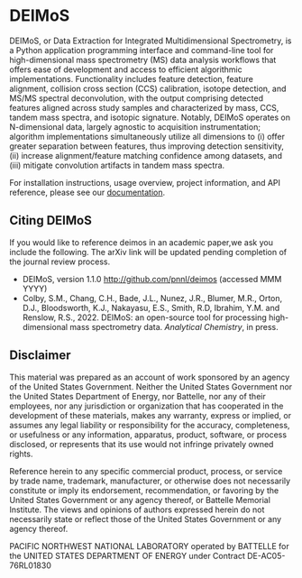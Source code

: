 DEIMoS
=======
DEIMoS, or Data Extraction for Integrated Multidimensional Spectrometry, is a Python application 
programming interface and command-line tool for high-dimensional mass spectrometry (MS) data 
analysis workflows that offers ease of development and access to efficient algorithmic implementations. 
Functionality includes feature detection, feature alignment, collision cross section (CCS) calibration, 
isotope detection, and MS/MS spectral deconvolution, with the output comprising detected features aligned 
across study samples and characterized by mass, CCS, tandem mass spectra, and isotopic signature. 
Notably, DEIMoS operates on N-dimensional data, largely agnostic to acquisition instrumentation; 
algorithm implementations simultaneously utilize all dimensions to (i) offer greater separation between features, 
thus improving detection sensitivity, (ii) increase alignment/feature matching confidence among datasets, 
and (iii) mitigate convolution artifacts in tandem mass spectra.

For installation instructions, usage overview, project information, and API reference, please see our [documentation](https://deimos.readthedocs.io).

Citing DEIMoS
-------------
If you would like to reference deimos in an academic paper,we ask you include the following.
The arXiv link will be updated pending completion of the journal review process.
* DEIMoS, version 1.1.0 http://github.com/pnnl/deimos (accessed MMM YYYY)
* Colby, S.M., Chang, C.H., Bade, J.L., Nunez, J.R., Blumer, M.R., Orton, D.J., Bloodsworth, K.J., Nakayasu, E.S., Smith, R.D, Ibrahim, Y.M. and Renslow, R.S., 2022. DEIMoS: an open-source tool for processing high-dimensional mass spectrometry data. *Analytical Chemistry*, in press.

Disclaimer
----------
This material was prepared as an account of work sponsored by an agency of the United States Government. Neither the United States Government nor the United States Department of Energy, nor Battelle, nor any of their employees, nor any jurisdiction or organization that has cooperated in the development of these materials, makes any warranty, express or implied, or assumes any legal liability or responsibility for the accuracy, completeness, or usefulness or any information, apparatus, product, software, or process disclosed, or represents that its use would not infringe privately owned rights.

Reference herein to any specific commercial product, process, or service by trade name, trademark, manufacturer, or otherwise does not necessarily constitute or imply its endorsement, recommendation, or favoring by the United States Government or any agency thereof, or Battelle Memorial Institute. The views and opinions of authors expressed herein do not necessarily state or reflect those of the United States Government or any agency thereof.

PACIFIC NORTHWEST NATIONAL LABORATORY operated by BATTELLE for the UNITED STATES DEPARTMENT OF ENERGY under Contract DE-AC05-76RL01830
